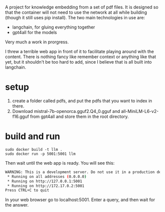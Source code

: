 A project for knowledge embedding from a set of pdf files. It is designed so that the container will not need to use the network at all while building (though it still uses pip install). The two main technologies in use are:
 * langchain, for gluing everything together
 * gpt4all for the models

Very much a work in prorgress.

I threw a terrible web app in front of it to facilitate playing around with the content. There is nothing fancy like remember context or anything like that yet, but it shouldn't be too hard to add, since I believe that is all built into langchain.

# setup
1. create a folder called pdfs, and put the pdfs that you want to index in there.
2. Download mistral-7b-openorca.gguf2.Q4_0.gguf and all-MiniLM-L6-v2-f16.gguf from gpt4all and store them in the root directory.

# build and run
```
sudo docker build -t llm .
sudo docker run -p 5001:5001 llm
```

Then wait until the web app is ready. You will see this:
```bash
WARNING: This is a development server. Do not use it in a production deployment. Use a production WSGI server instead.
 * Running on all addresses (0.0.0.0)
 * Running on http://127.0.0.1:5001
 * Running on http://172.17.0.2:5001
Press CTRL+C to quit
```
In your web browser go to localhost:5001. Enter a query, and then wait for the answer. 

